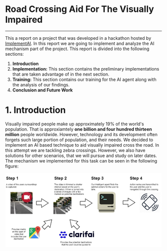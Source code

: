 # Road Crossing Aid For The Visually Impaired

---

This a report on a project that was developed in a hackathon hosted by [ImplementAI](https://mcgillai.com/implementai-2018). In this report we are going to implement and analyze the AI mechanism part of the project. This report is divided into the following sections:

 1. **Introduction**
 2. **Implementation:** This section contains the preliminary implementations that are taken advantage of in the next section.
 3. **Training:** This section contains our training for the AI agent along with the analysis of our findings.
 4. **Conclusion and Future Work**
 
# 1. Introduction
Visually impaired people make up approximately 19\% of the world's population. That is approxiamtely **one billion and four hundred thirteen million** people worldwide. However, technology and its development often forgets such large portion of population, and their needs. We decided to implement an AI based technique to aid visually impaired cross the road. In this attempt we are tackling zebra crossings. However, we also have solutions for other scenarios, that we will pursue and study on later dates. The mechanism we implemented for this task can be seen in the following figure:

![Pipe Line](https://raw.githubusercontent.com/rezazzr/Road-Crossing-Aid-For-The-Visually-Impaired/master/figure_one.jpeg)
      
